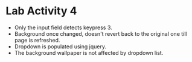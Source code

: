 
# Lab Activity 4

  - Only the input field detects keypress 3.
  - Background once changed, doesn't revert back to the original one till page is refreshed.
  - Dropdown is populated using jquery.
  - The background wallpaper is not affected by dropdown list.
 


